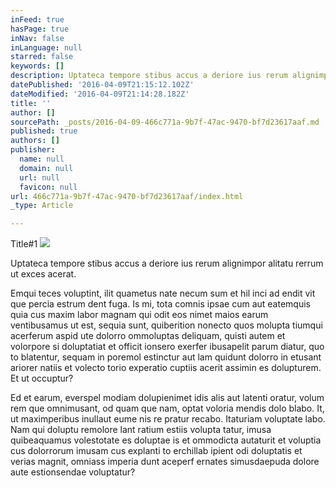 ```yaml
---
inFeed: true
hasPage: true
inNav: false
inLanguage: null
starred: false
keywords: []
description: Uptateca tempore stibus accus a deriore ius rerum alignimpor alitatu rerrum ut exces acerat.
datePublished: '2016-04-09T21:15:12.102Z'
dateModified: '2016-04-09T21:14:28.182Z'
title: ''
author: []
sourcePath: _posts/2016-04-09-466c771a-9b7f-47ac-9470-bf7d23617aaf.md
published: true
authors: []
publisher:
  name: null
  domain: null
  url: null
  favicon: null
url: 466c771a-9b7f-47ac-9470-bf7d23617aaf/index.html
_type: Article

---
```

Title\#1
![](https://the-grid-user-content.s3-us-west-2.amazonaws.com/f702ca51-c139-4587-853a-048d0af0d706.jpg)

Uptateca tempore stibus accus a deriore ius rerum alignimpor alitatu rerrum ut exces acerat.

Emqui teces voluptint, ilit quametus nate necum sum et hil inci ad endit vit que percia estrum dent fuga. Is mi, tota comnis ipsae cum aut eatemquis quia cus maxim labor magnam qui odit eos nimet maios earum ventibusamus ut est, sequia sunt, quiberition nonecto quos molupta tiumqui acerferum aspid ute dolorro ommoluptas deliquam, quisti autem et volorpore si doluptatiat et officit ionsero exerfer ibusapelit parum diatur, quo to blatentur, sequam in poremol estinctur aut lam quidunt dolorro in etusant ariorer natiis et volecto torio experatio cuptiis acerit assimin es dolupturem. Et ut occuptur?

Ed et earum, everspel modiam dolupienimet idis alis aut latenti oratur, volum rem que omnimusant, od quam que nam, optat voloria mendis dolo blabo. It, ut maximperibus inullaut eume nis re pratur recabo. Itaturiam voluptate labo. Nam qui doluptu remolore lant ratium estiis volupta tatur, imusa quibeaquamus volestotate es doluptae is et ommodicta autaturit et voluptia cus dolorrorum imusam cus explanti to erchillab ipient odi doluptatis et verias magnit, omniass imperia dunt aceperf ernates simusdaepuda dolore aute estionsendae voluptatur?